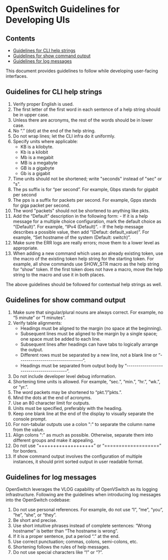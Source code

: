 # OpenSwitch Guidelines for Developing UIs

## Contents

- [Guidelines for CLI help strings](#guidelines-for-cli-help-strings)
- [Guidelines for show command output](#guidelines-for-show-commands-output)
- [Guidelines for log messages](#guidelines-for-log-messages)

This document provides guidelines to follow while developing user-facing interfaces.

## Guidelines for CLI help strings

 1. Verify proper English is used.
 2. The first letter of the first word in each sentence of a help string should be in upper case.
 3. Unless there are acronyms, the rest of the words should be in lower case.
 4. No “.” (dot) at the end of the help string.
 5. Do not wrap lines; let the CLI infra do it uniformly.
 6. Specify units where applicable:
    - KB is a kilobyte.
    - Kb is a kilobit
    - Mb is a megabit
    - MB is a megabyte
    - GB is a gigabyte
    - Gb is a gigabit
 7. Time units should not be shortened; write "seconds" instead of "sec" or "s".
 8. The ps suffix is for “per second”. For example, Gbps stands for gigabit per second
 9. The pps is a suffix for packets per second. For example, Gpps stands for giga packet per second.
 10. The word "packets" should not be shortened to anything like pkts.
 11. Add the “Default” description in the following form:
    - If it is a help message for a multiple choice configuration, mark the default choice as “(Default)”. For example, “IPv4 (Default)”.
    - If the help message describes a possible value, then add “(Defaut: default_value)”. For example, “Set hostname of the system (Default: switch)”.
 12. Make sure the ERR logs are really errors; move them to a lower level as appropriate.
 13. When adding a new command which uses an already existing token, use the macro of the existing token help string for the starting token.
     For example, all show commands use SHOW_STR macro as the help string for “show” token. If the first token does not have a macro, move the help string to the macro and use it in both places.

The above guidelines should be followed for contextual help strings as well.

## Guidelines for show command output

1. Make sure that singular/plural nouns are always correct. For example, no “5 minute” or “1 minutes”.
2. Verify table alignments:
   - Headings must be aligned to the margin (no space at the beginning).
   - Subsequent lines must be aligned to the margin by a single space; one space must be added to each line.
   - Subsequent lines after headings can have tabs to logically arrange the output.
   - Different rows must be separated by a new line, not a blank line or “--------------------------------“.
   - Headings must be separated from output body by “-----------------------------------------“.
3. Do not include developer level debug information.
4. Shortening time units is allowed. For example, “sec.”, “min.”, “hr.”, “wk.”, or “yr.”.
5. The word packets may be shortened to “pkt.”/”pkts.”.
6. Mind the dots at the end of acronyms.
7. Use an 80 character limit for outputs.
8. Units must be specified, preferably with the heading.
9. Keep one blank line at the end of the display to visually separate the console prompt.
10. For non-tabular outputs use a colon ":" to separate the column name from the value.
11. Align colons ":" as much as possible. Otherwise, separate them into different groups and make it appealing.
12. Do not use “+++++++++++++++++++” or “===================” for borders.
13. If show command output involves the configuration of multiple instances, it should print sorted output in user readable format.


## Guidelines for log messages
OpenSwitch leverages the  VLOG capability of OpenVSwitch as its logging infrastructure. Following are the guidelines when introducing log messages into the OpenSwitch codebase:

 1. Do not use personal references. For example, do not use “I”, “me”, “you”, “he”, “she”, or “they”.
 2. Be short and precise.
 3. Use short intuitive phrases instead of complete sentences: “Wrong hostname” is better than “The hostname is wrong”.
 4. If it is a proper sentence, put a period “.” at the end.
 5. Use correct punctuation; commas, colons, semi-colons, etc.
 6. Shortening follows the rules of help messages.
 7. Do not use special characters like “!” or “?”.
